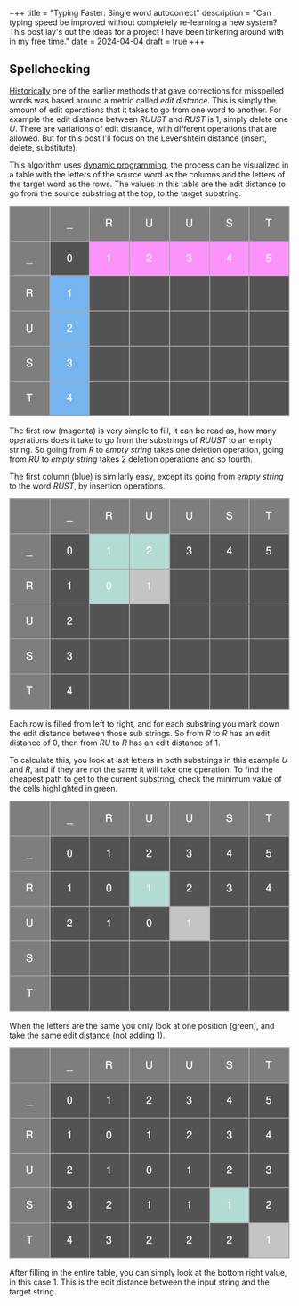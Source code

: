 +++
title = "Typing Faster: Single word autocorrect"
description = "Can typing speed be improved without completely re-learning a new system? This post lay's out the ideas for a project I have been tinkering around with in my free time."
date = 2024-04-04
draft = true
+++

## Spellchecking

[Historically](https://www.youtube.com/watch?v=d-Eq6x1yssU) one of the earlier methods that gave corrections for misspelled words was based around a metric called _edit distance_. This is simply the amount of edit operations that it takes to go from one word to another. For example the edit distance between _RUUST_ and _RUST_ is 1, simply delete one _U_. There are variations of edit distance, with different operations that are allowed. But for this post I'll focus on the Levenshtein distance (insert, delete, substitute).

This algorithm uses [dynamic programming](https://www.youtube.com/watch?v=Hdr64lKQ3e4), the process can be visualized in a table with the letters of the source word as the columns and the letters of the target word as the rows. The values in this table are the edit distance to go from the source substring at the top, to the target substring.

![table showing the first row filled from 0 to 5, and the first column filled from 0 to 4](edit-distance-table-01.svg)

The first row (magenta) is very simple to fill, it can be read as, how many operations does it take to go from the substrings of _RUUST_ to an empty string. So going from _R_ to _empty string_ takes one deletion operation, going from _RU_ to _empty string_ takes 2 deletion operations and so fourth. 

The first column (blue) is similarly easy, except its going from _empty string_ to the word _RUST_, by insertion operations. 

![table showing how to ](edit-distance-table-02.svg)

Each row is filled from left to right, and for each substring you mark down the edit distance between those sub strings. So from _R_ to _R_ has an edit distance of 0, then from _RU_ to _R_ has an edit distance of 1.

To calculate this, you look at last letters in both substrings in this example _U_ and _R_, and if they are not the same it will take one operation. To find the cheapest path to get to the current substring, check the minimum value of the cells highlighted in green. 

![](edit-distance-table-03.svg)

When the letters are the same you only look at one position (green), and take the same edit distance (not adding 1). 

![](edit-distance-table-04.svg)

After filling in the entire table, you can simply look at the bottom right value, in this case 1. This is the edit distance between the input string and the target string.


